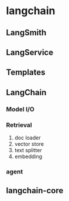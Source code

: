# langchain

## LangSmith

## LangService

## Templates

## LangChain

### Model I/O

### Retrieval

1. doc loader
2. vector store
3. text splitter
4. embedding

### agent

## langchain-core
